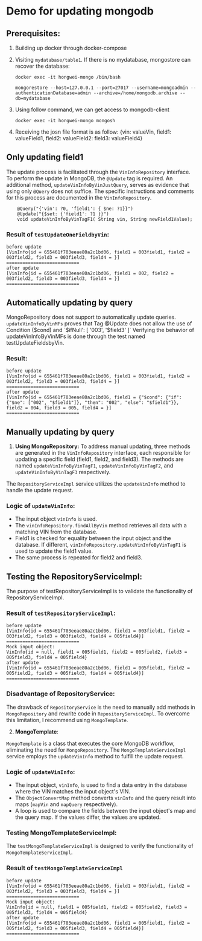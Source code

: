 # Demo for updating mongodb

## Prerequisites:
1. Building up docker through docker-compose
2. Visiting `mydatabase/table1`. If there is no mydatabase, mongostore can recover the database:
   
   ``` docker exec -it hongwei-mongo /bin/bash ```
    
   ``` mongorestore --host=127.0.0.1 --port=27017 --username=mongoadmin --authenticationDatabase=admin --archive=/home/mongodb.archive --db=mydatabase ```
3. Using follow command, we can get access to mongodb-client

    ``` docker exec -it hongwei-mongo mongosh ```

4. Receiving the josn file format is as follow: {vin: valueVin, field1: valueField1, field2: valueField2: field3: valueField4}
## Only updating field1
The update process is facilitated through the `VinInfoRepository` interface. To perform the update in MongoDB, the `@Update` tag is required. An additional method, `updateVinInfoByVinJustQuery`, serves as evidence that using only `@Query` does not suffice.
The specific instructions and comments for this process are documented in the `VinInfoRepository`.

``` 
    @Query("{'vin': ?0, 'field1': { $ne: ?1}}")
    @Update("{$set: {'field1': ?1 }}")
    void updateVinInfoByVinTagF1( String vin, String newField1Value);
```
### Result of `testUpdateOneFieldbyVin`:
```
before update
[VinInfo{id = 655461f703eeae80a2c1bd06, field1 = 003field1, field2 = 003field2, field3 = 003field3, field4 = }]
===========================
after update
[VinInfo{id = 655461f703eeae80a2c1bd06, field1 = 002, field2 = 003field2, field3 = 003field3, field4 = }]
===========================

```
## Automatically updating by query

MongoRepository does not support to automatically update queries.
`updateVinInfoByVinMFs` proves that Tag @Update does not allow the use of Condition ($cond) and `$ifNull': [ '003', '$field3' ]`
Verifying the behavior of updateVinInfoByVinMFs is done through the test named testUpdateFieldsbyVin.

### Result:

```
before update
[VinInfo{id = 655461f703eeae80a2c1bd06, field1 = 003field1, field2 = 003field2, field3 = 003field3, field4 = }]
===========================
after update
[VinInfo{id = 655461f703eeae80a2c1bd06, field1 = {"$cond": {"if": {"$ne": ["002", "$field1"]}, "then": "002", "else": "$field1"}}, field2 = 004, field3 = 005, field4 = }]
===========================

```

## Manually updating by query

1. **Using MongoRepository:**
To address manual updating, three methods are generated in the `VinInfoRepository` interface, each responsible for updating a specific field (field1, field2, and field3). The methods are named `updateVinInfoByVinTagF1`, `updateVinInfoByVinTagF2`, and `updateVinInfoByVinTagF3` respectively.

The `RepositoryServiceImpl` service utilizes the `updateVinInfo` method to handle the update request.

### Logic of `updateVinInfo`:

- The input object `vinInfo` is used.
- The `vinInfoRepository.findAllByVin` method retrieves all data with a matching VIN from the database.
- Field1 is checked for equality between the input object and the database. If different, `vinInfoRepository.updateVinInfoByVinTagF1` is used to update the field1 value.
- The same process is repeated for field2 and field3.

## Testing the RepositoryServiceImpl:

The purpose of testRepositoryServiceImpl is to validate the functionality of RepositoryServiceImpl.

### Result of `testRepositoryServiceImpl`:

```
before update
[VinInfo{id = 655461f703eeae80a2c1bd06, field1 = 003field1, field2 = 003field2, field3 = 003field3, field4 = 005field4}]
===========================
Mock input object: 
VinInfo{id = null, field1 = 005field1, field2 = 005field2, field3 = 005field3, field4 = 005field4}
after update
[VinInfo{id = 655461f703eeae80a2c1bd06, field1 = 005field1, field2 = 005field2, field3 = 005field3, field4 = 005field4}]
===========================

```
### Disadvantage of RepositoryService:

The drawback of `RepositoryService` is the need to manually add methods in `MongoRepository` and rewrite code in `RepositoryServiceImpl`. To overcome this limitation, I recommend using `MongoTemplate`.

2. **MongoTemplate**:

`MongoTemplate` is a class that executes the core MongoDB workflow, eliminating the need for `MongoRepository`. The `MongoTemplateServiceImpl` service employs the `updateVinInfo` method to fulfill the update request.

### Logic of `updateVinInfo`:

- The input object, `vinInfo`, is used to find a data entry in the database where the VIN matches the input object's VIN.
- The `ObjectConvertMap` method converts `vinInfo` and the query result into maps (`mapVin` and `mapQuery` respectively).
- A loop is used to compare the fields between the input object's map and the query map. If the values differ, the values are updated.

### Testing MongoTemplateServiceImpl:

The `testMongoTemplateServiceImpl` is designed to verify the functionality of `MongoTemplateServiceImpl`.


### Result of `testMongoTemplateServiceImpl`

```
before update
[VinInfo{id = 655461f703eeae80a2c1bd06, field1 = 003field1, field2 = 003field2, field3 = 003field3, field4 = }]
===========================
Mock input object: 
VinInfo{id = null, field1 = 005field1, field2 = 005field2, field3 = 005field3, field4 = 005field4}
after update
[VinInfo{id = 655461f703eeae80a2c1bd06, field1 = 005field1, field2 = 005field2, field3 = 005field3, field4 = 005field4}]
===========================

```